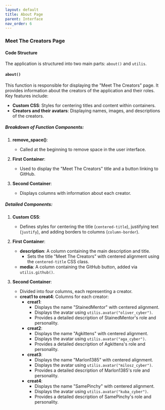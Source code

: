 ```yaml
---
layout: default
title: About Page
parent: Interface
nav_order: 6
---
```

### Meet The Creators Page
#### Code Structure
The application is structured into two main parts: `about()` and `utilis`.

#### `about()`
This function is responsible for displaying the "Meet The Creators" page. It provides information about the creators of the application and their roles. Key features include:

- **Custom CSS**: Styles for centering titles and content within containers.
- **Creators and their avatars**: Displaying names, images, and descriptions of the creators.

##### Breakdown of Function Components:
1. **remove_space()**:
   - Called at the beginning to remove space in the user interface.

2. **First Container**:
   - Used to display the "Meet The Creators" title and a button linking to GitHub.

3. **Second Container**:
   - Displays columns with information about each creator.

##### Detailed Components:

1. **Custom CSS**:
    - Defines styles for centering the title (`centered-title`), justifying text (`justify`), and adding borders to columns (`column-border`).

2. **First Container**:
    - **description**: A column containing the main description and title.
        - Sets the title "Meet The Creators" with centered alignment using the `centered-title` CSS class.
    - **media**: A column containing the GitHub button, added via `utilis.github()`.

3. **Second Container**:
    - Divided into four columns, each representing a creator.
    - **creat1 to creat4**: Columns for each creator:
        - **creat1**:
            - Displays the name "StainedMentor" with centered alignment.
            - Displays the avatar using `utilis.avatar("oliver_cyber")`.
            - Provides a detailed description of StainedMentor's role and personality.
        - **creat2**:
            - Displays the name "Agkittens" with centered alignment.
            - Displays the avatar using `utilis.avatar("aga_cyber")`.
            - Provides a detailed description of Agkittens's role and personality.
        - **creat3**:
            - Displays the name "Marlon1385" with centered alignment.
            - Displays the avatar using `utilis.avatar("milosz_cyber")`.
            - Provides a detailed description of Marlon1385's role and personality.
        - **creat4**:
            - Displays the name "SamePinchy" with centered alignment.
            - Displays the avatar using `utilis.avatar("kuba_cyber")`.
            - Provides a detailed description of SamePinchy's role and personality.
